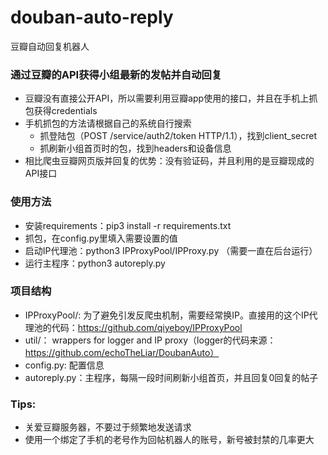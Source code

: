 # douban-auto-reply
豆瓣自动回复机器人

### 通过豆瓣的API获得小组最新的发帖并自动回复
* 豆瓣没有直接公开API，所以需要利用豆瓣app使用的接口，并且在手机上抓包获得credentials
* 手机抓包的方法请根据自己的系统自行搜索
  * 抓登陆包（POST /service/auth2/token HTTP/1.1），找到client_secret
  * 抓刷新小组首页时的包，找到headers和设备信息
* 相比爬虫豆瓣网页版并回复的优势：没有验证码，并且利用的是豆瓣现成的API接口


### 使用方法
* 安装requirements：pip3 install -r requirements.txt
* 抓包，在config.py里填入需要设置的值
* 启动IP代理池：python3 IPProxyPool/IPProxy.py （需要一直在后台运行）
* 运行主程序：python3 autoreply.py


### 项目结构
* IPProxyPool/: 为了避免引发反爬虫机制，需要经常换IP。直接用的这个IP代理池的代码：https://github.com/qiyeboy/IPProxyPool
* util/： wrappers for logger and IP proxy（logger的代码来源：https://github.com/echoTheLiar/DoubanAuto）
* config.py: 配置信息
* autoreply.py：主程序，每隔一段时间刷新小组首页，并且回复0回复的帖子


### Tips:
* 关爱豆瓣服务器，不要过于频繁地发送请求
* 使用一个绑定了手机的老号作为回帖机器人的账号，新号被封禁的几率更大

